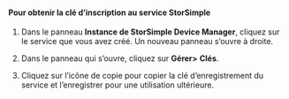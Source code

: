 #### <a name="to-get-the-storsimple-service-registration-key"></a>Pour obtenir la clé d’inscription au service StorSimple

1.  Dans le panneau **Instance de StorSimple Device Manager**, cliquez sur le service que vous avez créé. Un nouveau panneau s’ouvre à droite.

2.  Dans le panneau qui s’ouvre, cliquez sur **Gérer&gt;** **Clés**.

3.  Cliquez sur l’icône de copie pour copier la clé d’enregistrement du service et l’enregistrer pour une utilisation ultérieure.